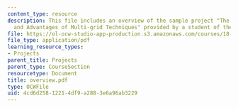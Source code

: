 ```yaml
---
content_type: resource
description: This file includes an overview of the sample project "The Fundamentals
  and Advantages of Multi-grid Techniques" provided by a student of the class.
file: https://ol-ocw-studio-app-production.s3.amazonaws.com/courses/18-086-mathematical-methods-for-engineers-ii-spring-2006/4cd6d25812214df9a2883e6a96ab3229_overview.pdf
file_type: application/pdf
learning_resource_types:
- Projects
parent_title: Projects
parent_type: CourseSection
resourcetype: Document
title: overview.pdf
type: OCWFile
uid: 4cd6d258-1221-4df9-a288-3e6a96ab3229
---
```

